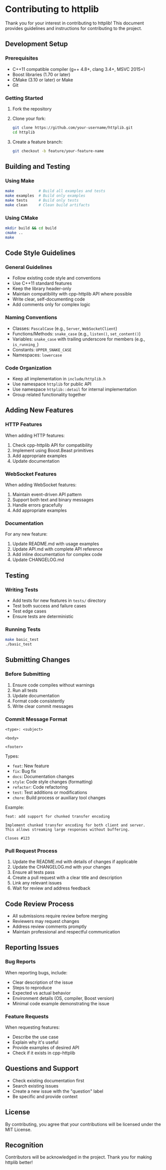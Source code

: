 # Contributing to httplib

Thank you for your interest in contributing to httplib! This document provides guidelines and instructions for contributing to the project.

## Development Setup

### Prerequisites

- C++11 compatible compiler (g++ 4.8+, clang 3.4+, MSVC 2015+)
- Boost libraries (1.70 or later)
- CMake (3.10 or later) or Make
- Git

### Getting Started

1. Fork the repository
2. Clone your fork:
   ```bash
   git clone https://github.com/your-username/httplib.git
   cd httplib
   ```

3. Create a feature branch:
   ```bash
   git checkout -b feature/your-feature-name
   ```

## Building and Testing

### Using Make

```bash
make           # Build all examples and tests
make examples  # Build only examples
make tests     # Build only tests
make clean     # Clean build artifacts
```

### Using CMake

```bash
mkdir build && cd build
cmake ..
make
```

## Code Style Guidelines

### General Guidelines

- Follow existing code style and conventions
- Use C++11 standard features
- Keep the library header-only
- Maintain compatibility with cpp-httplib API where possible
- Write clear, self-documenting code
- Add comments only for complex logic

### Naming Conventions

- Classes: `PascalCase` (e.g., `Server`, `WebSocketClient`)
- Functions/Methods: `snake_case` (e.g., `listen()`, `set_content()`)
- Variables: `snake_case` with trailing underscore for members (e.g., `is_running_`)
- Constants: `UPPER_SNAKE_CASE`
- Namespaces: `lowercase`

### Code Organization

- Keep all implementation in `include/httplib.h`
- Use namespace `httplib` for public API
- Use namespace `httplib::detail` for internal implementation
- Group related functionality together

## Adding New Features

### HTTP Features

When adding HTTP features:
1. Check cpp-httplib API for compatibility
2. Implement using Boost.Beast primitives
3. Add appropriate examples
4. Update documentation

### WebSocket Features

When adding WebSocket features:
1. Maintain event-driven API pattern
2. Support both text and binary messages
3. Handle errors gracefully
4. Add appropriate examples

### Documentation

For any new feature:
1. Update README.md with usage examples
2. Update API.md with complete API reference
3. Add inline documentation for complex code
4. Update CHANGELOG.md

## Testing

### Writing Tests

- Add tests for new features in `tests/` directory
- Test both success and failure cases
- Test edge cases
- Ensure tests are deterministic

### Running Tests

```bash
make basic_test
./basic_test
```

## Submitting Changes

### Before Submitting

1. Ensure code compiles without warnings
2. Run all tests
3. Update documentation
4. Format code consistently
5. Write clear commit messages

### Commit Message Format

```
<type>: <subject>

<body>

<footer>
```

Types:
- `feat`: New feature
- `fix`: Bug fix
- `docs`: Documentation changes
- `style`: Code style changes (formatting)
- `refactor`: Code refactoring
- `test`: Test additions or modifications
- `chore`: Build process or auxiliary tool changes

Example:
```
feat: add support for chunked transfer encoding

Implement chunked transfer encoding for both client and server.
This allows streaming large responses without buffering.

Closes #123
```

### Pull Request Process

1. Update the README.md with details of changes if applicable
2. Update the CHANGELOG.md with your changes
3. Ensure all tests pass
4. Create a pull request with a clear title and description
5. Link any relevant issues
6. Wait for review and address feedback

## Code Review Process

- All submissions require review before merging
- Reviewers may request changes
- Address review comments promptly
- Maintain professional and respectful communication

## Reporting Issues

### Bug Reports

When reporting bugs, include:
- Clear description of the issue
- Steps to reproduce
- Expected vs actual behavior
- Environment details (OS, compiler, Boost version)
- Minimal code example demonstrating the issue

### Feature Requests

When requesting features:
- Describe the use case
- Explain why it's useful
- Provide examples of desired API
- Check if it exists in cpp-httplib

## Questions and Support

- Check existing documentation first
- Search existing issues
- Create a new issue with the "question" label
- Be specific and provide context

## License

By contributing, you agree that your contributions will be licensed under the MIT License.

## Recognition

Contributors will be acknowledged in the project. Thank you for making httplib better!
